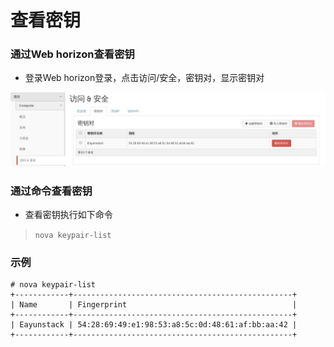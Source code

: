 # 查看密钥

### 通过Web horizon查看密钥

* 登录Web horizon登录，点击访问/安全，密钥对，显示密钥对

![KeyPairs_List](../Picture/keypairs_list1.jpg)

### 通过命令查看密钥

* 查看密钥执行如下命令

> ```nova keypair-list```

### 示例

```
# nova keypair-list
+------------+-------------------------------------------------+
| Name       | Fingerprint                                     |
+------------+-------------------------------------------------+
| Eayunstack | 54:28:69:49:e1:98:53:a8:5c:0d:48:61:af:bb:aa:42 |
+------------+-------------------------------------------------+
```
